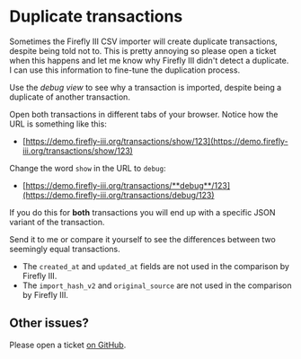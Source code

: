# Duplicate transactions

Sometimes the Firefly III CSV importer will create duplicate transactions, despite being told not to. This is pretty annoying so please open a ticket when this happens and let me know why Firefly III didn't detect a duplicate. I can use this information to fine-tune the duplication process.

Use the *debug view* to see why a transaction is imported, despite being a duplicate of another transaction.

Open both transactions in different tabs of your browser. Notice how the URL is something like this:

* [https://demo.firefly-iii.org/transactions/show/123](https://demo.firefly-iii.org/transactions/show/123)

Change the word `show` in the URL to `debug`:

* [https://demo.firefly-iii.org/transactions/**debug**/123](https://demo.firefly-iii.org/transactions/debug/123)

If you do this for **both** transactions you will end up with a specific JSON variant of the transaction.

Send it to me or compare it yourself to see the differences between two seemingly equal transactions.

- The `created_at` and `updated_at` fields are not used in the comparison by Firefly III.
- The `import_hash_v2` and `original_source` are not used in the comparison by Firefly III.

## Other issues?

Please open a ticket [on GitHub](https://github.com/firefly-iii/firefly-iii/).

